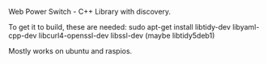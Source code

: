 Web Power Switch - C++ Library
with discovery.

To get it to build, these are needed:
sudo apt-get install libtidy-dev libyaml-cpp-dev libcurl4-openssl-dev libssl-dev
(maybe libtidy5deb1)

Mostly works on ubuntu and raspios.

